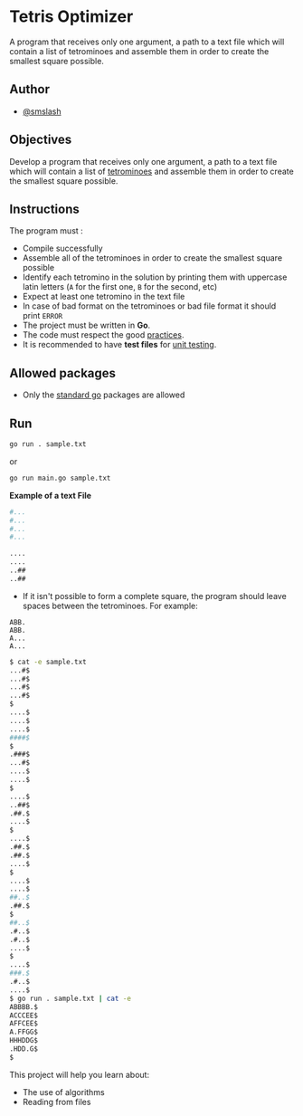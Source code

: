 # Tetris Optimizer

A program that receives only one argument, a path to a text file which will contain a list of tetrominoes and assemble them in order to create the smallest square possible.

## Author

* [@smslash](https://github.com/smslash)

## Objectives

Develop a program that receives only one argument, a path to a text file which will contain a list of [tetrominoes](https://en.wikipedia.org/wiki/Tetromino) and assemble them in order to create the smallest square possible.

## Instructions

The program must :

- Compile successfully
- Assemble all of the tetrominoes in order to create the smallest square possible
- Identify each tetromino in the solution by printing them with uppercase latin letters (`A` for the first one, `B` for the second, etc)
- Expect at least one tetromino in the text file
- In case of bad format on the tetrominoes or bad file format it should print `ERROR`
- The project must be written in **Go**.
- The code must respect the good [practices](https://01.alem.school/git/root/public/src/branch/master/subjects/good-practices/README.md).
- It is recommended to have **test files** for [unit testing](https://go.dev/doc/tutorial/add-a-test).


## Allowed packages

- Only the [standard go](https://pkg.go.dev/std) packages are allowed

## Run

```bash
go run . sample.txt
```

or 

```bash
go run main.go sample.txt
```

**Example of a text File**

```bash
#...
#...
#...
#...

....
....
..##
..##
```

- If it isn't possible to form a complete square, the program should leave spaces between the tetrominoes. For example:

```
ABB.
ABB.
A...
A...
```

```bash
$ cat -e sample.txt
...#$
...#$
...#$
...#$
$
....$
....$
....$
####$
$
.###$
...#$
....$
....$
$
....$
..##$
.##.$
....$
$
....$
.##.$
.##.$
....$
$
....$
....$
##..$
.##.$
$
##..$
.#..$
.#..$
....$
$
....$
###.$
.#..$
....$
$ go run . sample.txt | cat -e
ABBBB.$
ACCCEE$
AFFCEE$
A.FFGG$
HHHDDG$
.HDD.G$
$
```

This project will help you learn about:

- The use of algorithms
- Reading from files